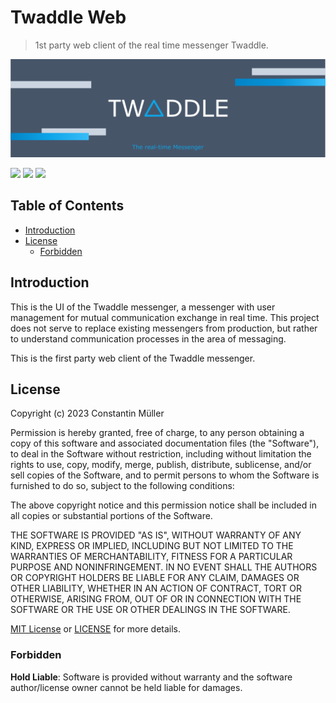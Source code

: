 # Twaddle Web

> 1st party web client of the real time messenger Twaddle.

![Logo](docs/images/banner.png)

![](https://img.shields.io/badge/Node.js-green?logo=nodedotjs)
![](https://img.shields.io/badge/React.js-blue?logo=react)
![](https://img.shields.io/badge/Socket.io-black?logo=socketdotio)

## Table of Contents

- [Introduction](#introduction)
- [License](#license)
  - [Forbidden](#forbidden)

## Introduction

This is the UI of the Twaddle messenger, a messenger with user management
for mutual communication exchange in real time. This project does not serve
to replace existing messengers from production, but rather to understand
communication processes in the area of messaging.

This is the first party web client of the Twaddle messenger.

## License

Copyright (c) 2023 Constantin Müller

Permission is hereby granted, free of charge, to any person obtaining a copy
of this software and associated documentation files (the "Software"), to deal
in the Software without restriction, including without limitation the rights
to use, copy, modify, merge, publish, distribute, sublicense, and/or sell
copies of the Software, and to permit persons to whom the Software is
furnished to do so, subject to the following conditions:

The above copyright notice and this permission notice shall be included in all
copies or substantial portions of the Software.

THE SOFTWARE IS PROVIDED "AS IS", WITHOUT WARRANTY OF ANY KIND, EXPRESS OR
IMPLIED, INCLUDING BUT NOT LIMITED TO THE WARRANTIES OF MERCHANTABILITY,
FITNESS FOR A PARTICULAR PURPOSE AND NONINFRINGEMENT. IN NO EVENT SHALL THE
AUTHORS OR COPYRIGHT HOLDERS BE LIABLE FOR ANY CLAIM, DAMAGES OR OTHER
LIABILITY, WHETHER IN AN ACTION OF CONTRACT, TORT OR OTHERWISE, ARISING FROM,
OUT OF OR IN CONNECTION WITH THE SOFTWARE OR THE USE OR OTHER DEALINGS IN THE
SOFTWARE.

[MIT License](https://opensource.org/licenses/MIT) or [LICENSE](LICENSE) for
more details.

### Forbidden

**Hold Liable**: Software is provided without warranty and the software
author/license owner cannot be held liable for damages.
